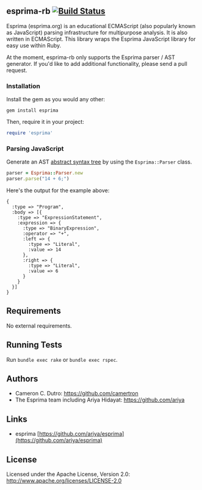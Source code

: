 ## esprima-rb  [![Build Status](https://secure.travis-ci.org/camertron/esprima-rb.png?branch=master)](http://travis-ci.org/camertron/esprima-rb)

Esprima (esprima.org) is an educational ECMAScript (also popularly known as JavaScript) parsing infrastructure for multipurpose analysis. It is also written in ECMAScript.  This library wraps the Esprima JavaScript library for easy use within Ruby.

At the moment, esprima-rb only supports the Esprima parser / AST generator.  If you'd like to add additional functionality, please send a pull request.

### Installation

Install the gem as you would any other:

```
gem install esprima
```

Then, require it in your project:

```ruby
require 'esprima'
```

### Parsing JavaScript

Generate an AST [abstract syntax tree](http://en.wikipedia.org/wiki/Abstract_syntax_tree) by using the `Esprima::Parser` class.

```ruby
parser = Esprima::Parser.new
parser.parse("14 + 6;")
```

Here's the output for the example above:

```
{
  :type => "Program",
  :body => [{
    :type => "ExpressionStatement",
    :expression => {
      :type => "BinaryExpression",
      :operator => "+",
      :left => {
        :type => "Literal",
        :value => 14
      },
      :right => {
        :type => "Literal",
        :value => 6
      }
    }
  }]
}
```

## Requirements

No external requirements.

## Running Tests

Run `bundle exec rake` or `bundle exec rspec`.

## Authors

* Cameron C. Dutro: https://github.com/camertron
* The Esprima team including Ariya Hidayat: https://github.com/ariya

## Links
* esprima [https://github.com/ariya/esprima](https://github.com/ariya/esprima)

## License

Licensed under the Apache License, Version 2.0: http://www.apache.org/licenses/LICENSE-2.0